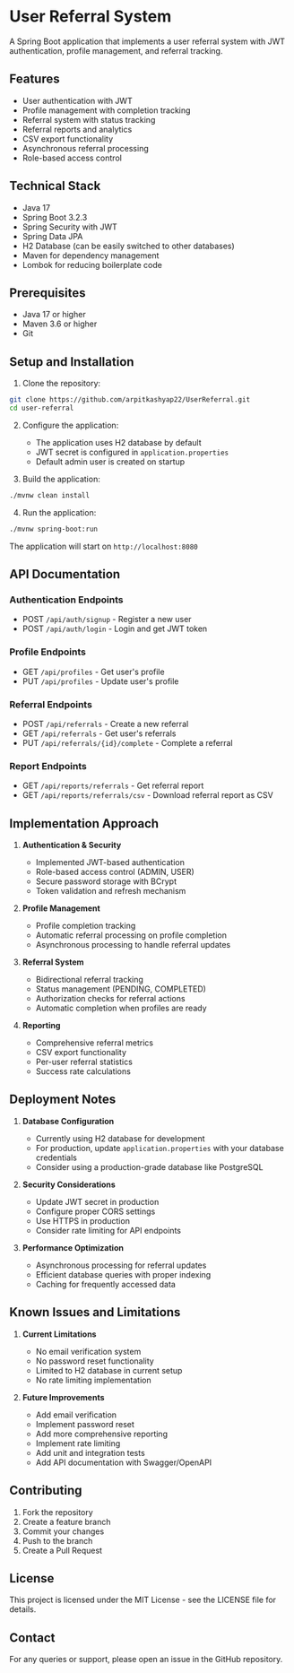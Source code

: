 # User Referral System

A Spring Boot application that implements a user referral system with JWT authentication, profile management, and referral tracking.

## Features

- User authentication with JWT
- Profile management with completion tracking
- Referral system with status tracking
- Referral reports and analytics
- CSV export functionality
- Asynchronous referral processing
- Role-based access control

## Technical Stack

- Java 17
- Spring Boot 3.2.3
- Spring Security with JWT
- Spring Data JPA
- H2 Database (can be easily switched to other databases)
- Maven for dependency management
- Lombok for reducing boilerplate code

## Prerequisites

- Java 17 or higher
- Maven 3.6 or higher
- Git

## Setup and Installation

1. Clone the repository:
```bash
git clone https://github.com/arpitkashyap22/UserReferral.git
cd user-referral
```

2. Configure the application:
   - The application uses H2 database by default
   - JWT secret is configured in `application.properties`
   - Default admin user is created on startup

3. Build the application:
```bash
./mvnw clean install
```

4. Run the application:
```bash
./mvnw spring-boot:run
```

The application will start on `http://localhost:8080`

## API Documentation

### Authentication Endpoints

- POST `/api/auth/signup` - Register a new user
- POST `/api/auth/login` - Login and get JWT token

### Profile Endpoints

- GET `/api/profiles` - Get user's profile
- PUT `/api/profiles` - Update user's profile

### Referral Endpoints

- POST `/api/referrals` - Create a new referral
- GET `/api/referrals` - Get user's referrals
- PUT `/api/referrals/{id}/complete` - Complete a referral

### Report Endpoints

- GET `/api/reports/referrals` - Get referral report
- GET `/api/reports/referrals/csv` - Download referral report as CSV

## Implementation Approach

1. **Authentication & Security**
   - Implemented JWT-based authentication
   - Role-based access control (ADMIN, USER)
   - Secure password storage with BCrypt
   - Token validation and refresh mechanism

2. **Profile Management**
   - Profile completion tracking
   - Automatic referral processing on profile completion
   - Asynchronous processing to handle referral updates

3. **Referral System**
   - Bidirectional referral tracking
   - Status management (PENDING, COMPLETED)
   - Authorization checks for referral actions
   - Automatic completion when profiles are ready

4. **Reporting**
   - Comprehensive referral metrics
   - CSV export functionality
   - Per-user referral statistics
   - Success rate calculations

## Deployment Notes

1. **Database Configuration**
   - Currently using H2 database for development
   - For production, update `application.properties` with your database credentials
   - Consider using a production-grade database like PostgreSQL

2. **Security Considerations**
   - Update JWT secret in production
   - Configure proper CORS settings
   - Use HTTPS in production
   - Consider rate limiting for API endpoints

3. **Performance Optimization**
   - Asynchronous processing for referral updates
   - Efficient database queries with proper indexing
   - Caching for frequently accessed data

## Known Issues and Limitations

1. **Current Limitations**
   - No email verification system
   - No password reset functionality
   - Limited to H2 database in current setup
   - No rate limiting implementation

2. **Future Improvements**
   - Add email verification
   - Implement password reset
   - Add more comprehensive reporting
   - Implement rate limiting
   - Add unit and integration tests
   - Add API documentation with Swagger/OpenAPI

## Contributing

1. Fork the repository
2. Create a feature branch
3. Commit your changes
4. Push to the branch
5. Create a Pull Request

## License

This project is licensed under the MIT License - see the LICENSE file for details.

## Contact

For any queries or support, please open an issue in the GitHub repository. 
